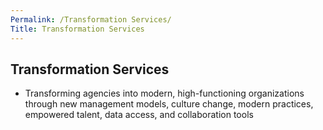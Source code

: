 ```yaml
---
Permalink: /Transformation Services/
Title: Transformation Services
---
```


## Transformation Services 

- Transforming agencies into modern, high-functioning  organizations through new management models, culture change, modern practices, empowered talent, data access, and collaboration tools 
